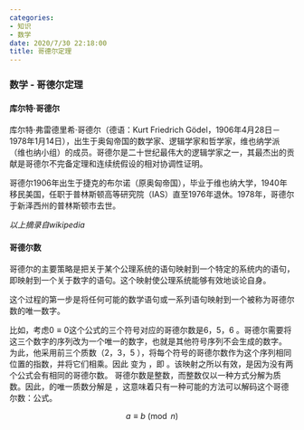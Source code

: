 ```yaml
---
categories: 
- 知识
- 数学
date: 2020/7/30 22:18:00
title: 哥德尔定理
---
```


### 数学 - 哥德尔定理

#### 库尔特·哥德尔

库尔特·弗雷德里希·哥德尔（德语：Kurt Friedrich Gödel，1906年4月28日－1978年1月14日），出生于奥匈帝国的数学家、逻辑学家和哲学家，维也纳学派（维也纳小组）的成员。哥德尔是二十世纪最伟大的逻辑学家之一，其最杰出的贡献是哥德尔不完备定理和连续统假设的相对协调性证明。

哥德尔1906年出生于捷克的布尔诺（原奥匈帝国），毕业于维也纳大学，1940年移民美国，任职于普林斯顿高等研究院（IAS）直至1976年退休。1978年，哥德尔于新泽西州的普林斯顿市去世。

*以上摘录自wikipedia*

#### 哥德尔数

哥德尔的主要策略是把关于某个公理系统的语句映射到一个特定的系统内的语句，即映射到一个关于数字的语句。这个映射使公理系统能够有效地谈论自身。

这个过程的第一步是将任何可能的数学语句或一系列语句映射到一个被称为哥德尔数的唯一数字。

比如，考虑$0\equiv0$这个公式的三个符号对应的哥德尔数是6，5，6  。哥德尔需要将这三个数字的序列改为一个唯一的数字，也就是其他符号序列不会生成的数字。 为此，他采用前三个质数（2，3，5 ），将每个符号的哥德尔数作为这个序列相同位置的指数，并将它们相乘。因此  变为  ，即  。该映射之所以有效，是因为没有两个公式会有相同的哥德尔数。 哥德尔数是整数，而整数仅以一种方式分解为质数。因此，的唯一质数分解是 ，这意味着只有一种可能的方法可以解码这个哥德尔数：公式。


$$
a\equiv b\pmod n
$$

